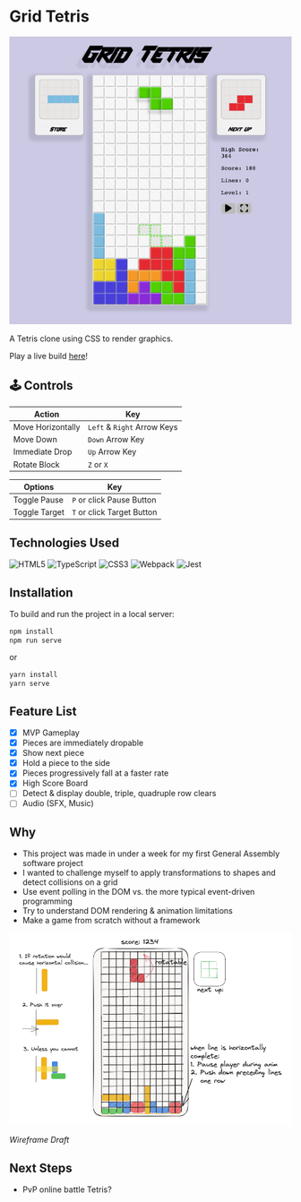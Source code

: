 # Grid Tetris

![Current Wireframe](tetris-wireframe-2.png)

A Tetris clone using CSS to render graphics.

Play a live build <a href="https://code.aaronishibashi.com/tetris/" target="_blank">here</a>!

## 🕹️ Controls
| Action            | Key                         |
|-------------------|-----------------------------|
| Move Horizontally | `Left` & `Right` Arrow Keys |
| Move Down         | `Down` Arrow Key            |
| Immediate Drop    | `Up` Arrow Key              |
| Rotate Block      | `Z` or `X`                  | 

| Options        | Key                        |
|----------------|----------------------------|
| Toggle Pause   | `P` or click Pause Button  |
| Toggle Target  | `T` or click Target Button |


## Technologies Used

![HTML5](https://img.shields.io/badge/html5-%23E34F26.svg?style=for-the-badge&logo=html5&logoColor=white)
![TypeScript](https://img.shields.io/badge/typescript-%23007ACC.svg?style=for-the-badge&logo=typescript&logoColor=white)
![CSS3](https://img.shields.io/badge/css3-%231572B6.svg?style=for-the-badge&logo=css3&logoColor=white)
![Webpack](https://img.shields.io/badge/webpack-%238DD6F9.svg?style=for-the-badge&logo=webpack&logoColor=black)
![Jest](https://img.shields.io/badge/-jest-%23C21325?style=for-the-badge&logo=jest&logoColor=white)

## Installation

To build and run the project in a local server:

```shell
npm install
npm run serve
``` 
or
```shell
yarn install
yarn serve
```

## Feature List
- [x] MVP Gameplay
- [x] Pieces are immediately dropable
- [x] Show next piece
- [x] Hold a piece to the side
- [x] Pieces progressively fall at a faster rate
- [x] High Score Board
- [ ] Detect & display double, triple, quadruple row clears
- [ ] Audio (SFX, Music)

## Why

- This project was made in under a week for my first General Assembly software project
- I wanted to challenge myself to apply transformations to shapes and detect collisions on a grid
- Use event polling in the DOM vs. the more typical event-driven programming
- Try to understand DOM rendering & animation limitations
- Make a game from scratch without a framework

![Tetris Wireframe](tetris-wireframe.png)

*Wireframe Draft*


## Next Steps

- PvP online battle Tetris?

